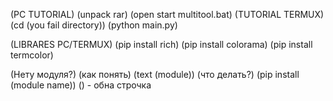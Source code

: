 (PC TUTORIAL)
(unpack rar)
(open start multitool.bat)
(TUTORIAL TERMUX)
(cd (you fail directory))
(python main.py)

(LIBRARES PC/TERMUX)
(pip install rich)
(pip install colorama)
(pip install termcolor)

(Нету модуля?) 
(как понять)
(text (module))
(что делать?)
(pip install (module name))
 () - обна строчка
